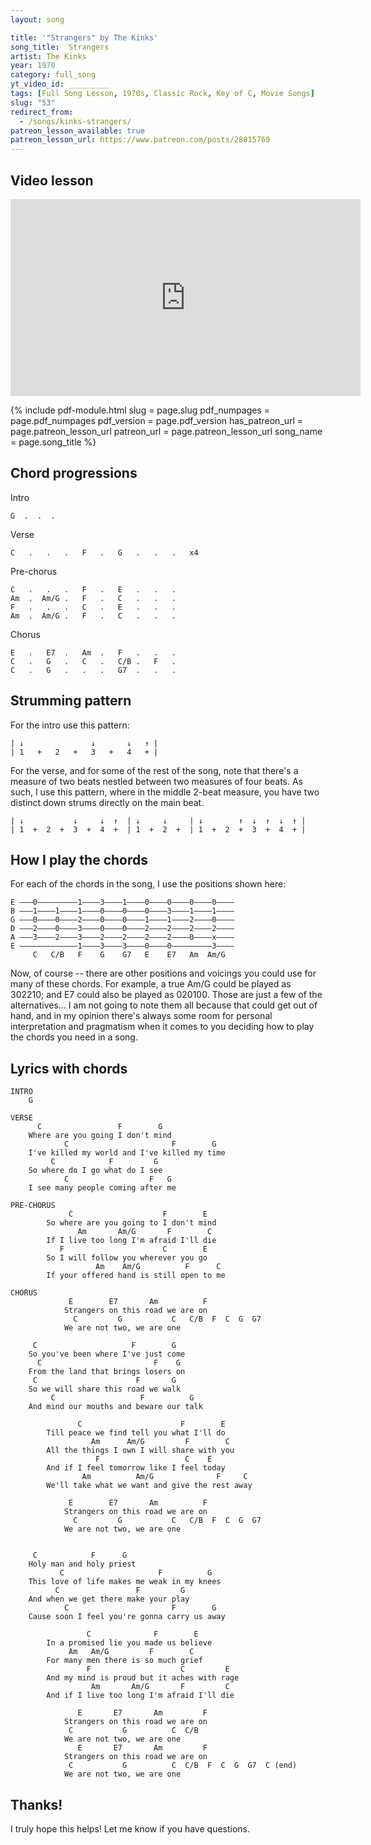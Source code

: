 ```yaml
---
layout: song

title: '"Strangers" by The Kinks'
song_title:  Strangers
artist: The Kinks
year: 1970
category: full_song
yt_video_id: _________
tags: [Full Song Lesson, 1970s, Classic Rock, Key of C, Movie Songs]
slug: "53"
redirect_from:
  - /songs/kinks-strangers/
patreon_lesson_available: true
patreon_lesson_url: https://www.patreon.com/posts/28015769
---
```


## Video lesson

<iframe width="560" height="315" src="https://www.youtube.com/embed/IkG_FCZ-s4g?showinfo=0" frameborder="0" allowfullscreen></iframe>


{% include pdf-module.html
     slug = page.slug
     pdf_numpages = page.pdf_numpages
     pdf_version = page.pdf_version
     has_patreon_url = page.patreon_lesson_url
     patreon_url = page.patreon_lesson_url
     song_name = page.song_title %}



## Chord progressions

Intro

    G  .  .  .

Verse

    C   .   .   .   F   .   G   .   .   .   x4

Pre-chorus

    C   .   .   .   F   .   E   .   .   .
    Am  .  Am/G .   F   .   C   .   .   .
    F   .   .   .   C   .   E   .   .   .
    Am  .  Am/G .   F   .   C   .   .   .

Chorus

    E   .   E7  .   Am  .   F   .   .   .
    C   .   G   .   C   .   C/B .   F   .
    C   .   G   .   .   .   G7  .   .   .

## Strumming pattern

For the intro use this pattern:

    | ↓               ↓       ↓   ↑ |
    | 1   +   2   +   3   +   4   + |

For the verse, and for some of the rest of the song, note that there's a measure of two beats nestled between two measures of four beats. As such, I use this pattern, where in the middle 2-beat measure, you have two distinct down strums directly on the main beat.

    | ↓           ↓     ↓  ↑  | ↓     ↓     | ↓        ↑  ↓  ↑  ↓  ↑ |
    | 1  +  2  +  3  +  4  +  | 1  +  2  +  | 1  +  2  +  3  +  4  + |


## How I play the chords

For each of the chords in the song, I use the positions shown here:

    E –––0–––––––––1––––3––––1––––0––––0––––0––––0––––
    B –––1––––1––––1––––0––––0––––0––––3––––1––––1––––
    G –––0––––0––––2––––0––––0––––1––––1––––2––––0––––
    D –––2––––0––––3––––0––––0––––2––––2––––2––––2––––
    A –––3––––2––––3––––2––––2––––2––––2––––0––––x––––
    E –––––––––––––1––––3––––3––––0––––0–––––––––3––––
         C   C/B   F    G    G7   E    E7   Am  Am/G

Now, of course -- there are other positions and voicings you could use for many of these chords. For example, a true Am/G could be played as 302210; and E7 could also be played as 020100. Those are just a few of the alternatives... I am not going to note them all because that could get out of hand, and in my opinion there's always some room for personal interpretation and pragmatism when it comes to you deciding how to play the chords you need in a song.

## Lyrics with chords

    INTRO
        G

    VERSE
          C                 F        G
        Where are you going I don't mind
                C                       F        G
        I've killed my world and I've killed my time
             C            F         G
        So where do I go what do I see
                C                  F   G
        I see many people coming after me

    PRE-CHORUS
                 C                    F        E
            So where are you going to I don't mind
                   Am       Am/G       F        C
            If I live too long I'm afraid I'll die
               F                      C        E
            So I will follow you wherever you go
                       Am    Am/G          F      C
            If your offered hand is still open to me

    CHORUS
                 E        E7       Am          F
                Strangers on this road we are on
                  C         G           C   C/B  F  C  G  G7
                We are not two, we are one

         C                     F        G
        So you've been where I've just come
          C                         F    G
        From the land that brings losers on
         C                      F       G
        So we will share this road we walk
             C                   F          G
        And mind our mouths and beware our talk

                   C                      F        E
            Till peace we find tell you what I'll do
                      Am      Am/G         F        C
            All the things I own I will share with you
                       F                   C    E
            And if I feel tomorrow like I feel today
                    Am          Am/G              F     C
            We'll take what we want and give the rest away

                 E        E7       Am          F
                Strangers on this road we are on
                  C         G           C   C/B  F  C  G  G7
                We are not two, we are one


         C            F      G
        Holy man and holy priest
               C                     F          G
        This love of life makes me weak in my knees
              C                 F         G
        And when we get there make your play
                C                       F        G
        Cause soon I feel you're gonna carry us away

                     C              F        E
            In a promised lie you made us believe
                 Am   Am/G         F        C
            For many men there is so much grief
                     F                    C         E
            And my mind is proud but it aches with rage
                      Am       Am/G       F         C
            And if I live too long I'm afraid I'll die

                   E       E7       Am         F
                Strangers on this road we are on
                 C           G          C  C/B
                We are not two, we are one
                   E       E7       Am         F
                Strangers on this road we are on
                 C           G          C  C/B  F  C  G  G7  C (end)
                We are not two, we are one

## Thanks!

I truly hope this helps! Let me know if you have questions.
